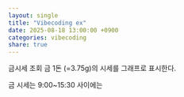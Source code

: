 ```yaml
---
layout: single
title: "Vibecoding ex"
date: 2025-08-18 13:00:00 +0900
categories: vibecoding
share: true
---
```


금시세 조회
금 1돈 (=3.75g)의 시세를 그래프로 표시한다.

금 시세는 9:00~15:30 사이에는
